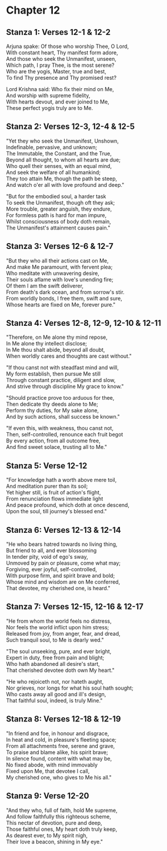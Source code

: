 # Chapter 12  
  
## Stanza 1: Verses 12-1 & 12-2  
Arjuna spake: Of those who worship Thee, O Lord,  
With constant heart, Thy manifest form adore,  
And those who seek the Unmanifest, unseen,  
Which path, I pray Thee, is the most serene?  
Who are the yogis, Master, true and best,  
To find Thy presence and Thy promised rest?
  
Lord Krishna said: Who fix their mind on Me,  
And worship with supreme fidelity,  
With hearts devout, and ever joined to Me,  
These perfect yogis truly are to Me.
  
## Stanza 2: Verses 12-3, 12-4 & 12-5  
"Yet they who seek the Unmanifest, Unshown,  
Indefinable, pervasive, and unknown;  
The Immutable, the Constant, and the True,  
Beyond all thought, to whom all hearts are due;  
Who quell their senses, with an equal mind,  
And seek the welfare of all humankind;  
They too attain Me, though the path be steep,  
And watch o'er all with love profound and deep."  
  
"But for the embodied soul, a harder task  
To seek the Unmanifest, though oft they ask;  
More trouble, greater anguish, they endure,  
For formless path is hard for man impure,  
Whilst consciousness of body doth remain,  
The Unmanifest's attainment causes pain."  
  
## Stanza 3: Verses 12-6 & 12-7  
"But they who all their actions cast on Me,  
And make Me paramount, with fervent plea;  
Who meditate with unwavering desire,  
Their souls aflame with love's unending fire;  
Of them I am the swift deliverer,  
From death's dark ocean, and from sorrow's stir.  
From worldly bonds, I free them, swift and sure,  
Whose hearts are fixed on Me, forever pure."  
  
## Stanza 4: Verses 12-8, 12-9, 12-10 & 12-11  
"Therefore, on Me alone thy mind repose,  
In Me alone thy intellect disclose;  
In Me thou shalt abide, beyond all doubt,  
When worldly cares and thoughts are cast without."  
  
"If thou canst not with steadfast mind and will,  
My form establish, then pursue Me still  
Through constant practice, diligent and slow,  
And strive through discipline My grace to know."  
  
"Should practice prove too arduous for thee,  
Then dedicate thy deeds alone to Me;  
Perform thy duties, for My sake alone,  
And by such actions, shall success be known."  
  
"If even this, with weakness, thou canst not,  
Then, self-controlled, renounce each fruit begot  
By every action, from all outcome free,  
And find sweet solace, trusting all to Me."  
  
## Stanza 5: Verse 12-12  
"For knowledge hath a worth above mere toil,  
And meditation purer than its soil;  
Yet higher still, is fruit of action's flight,  
From renunciation flows immediate light  
And peace profound, which doth at once descend,  
Upon the soul, till journey's blessed end."  
  
## Stanza 6: Verses 12-13 & 12-14  
"He who bears hatred towards no living thing,  
But friend to all, and ever blossoming  
In tender pity, void of ego's sway,  
Unmoved by pain or pleasure, come what may;  
Forgiving, ever joyful, self-controlled,  
With purpose firm, and spirit brave and bold;  
Whose mind and wisdom are on Me conferred,  
That devotee, my cherished one, is heard."  
  
## Stanza 7: Verses 12-15, 12-16 & 12-17  
"He from whom the world feels no distress,  
Nor feels the world inflict upon him stress;  
Released from joy, from anger, fear, and dread,  
Such tranquil soul, to Me is dearly wed."  
  
"The soul unseeking, pure, and ever bright,  
Expert in duty, free from pain and blight;  
Who hath abandoned all desire's start,  
That cherished devotee doth own My heart."  
  
"He who rejoiceth not, nor hateth aught,  
Nor grieves, nor longs for what his soul hath sought;  
Who casts away all good and ill's design,  
That faithful soul, indeed, is truly Mine."  
  
## Stanza 8: Verses 12-18 & 12-19  
"In friend and foe, in honour and disgrace,  
In heat and cold, in pleasure's fleeting space;  
From all attachments free, serene and grave,  
To praise and blame alike, his spirit brave;  
In silence found, content with what may be,  
No fixed abode, with mind immovably  
Fixed upon Me, that devotee I call,  
My cherished one, who gives to Me his all."  
  
## Stanza 9: Verse 12-20  
"And they who, full of faith, hold Me supreme,  
And follow faithfully this righteous scheme,  
This nectar of devotion, pure and deep,  
Those faithful ones, My heart doth truly keep,  
As dearest ever, to My spirit nigh,  
Their love a beacon, shining in My eye."  
